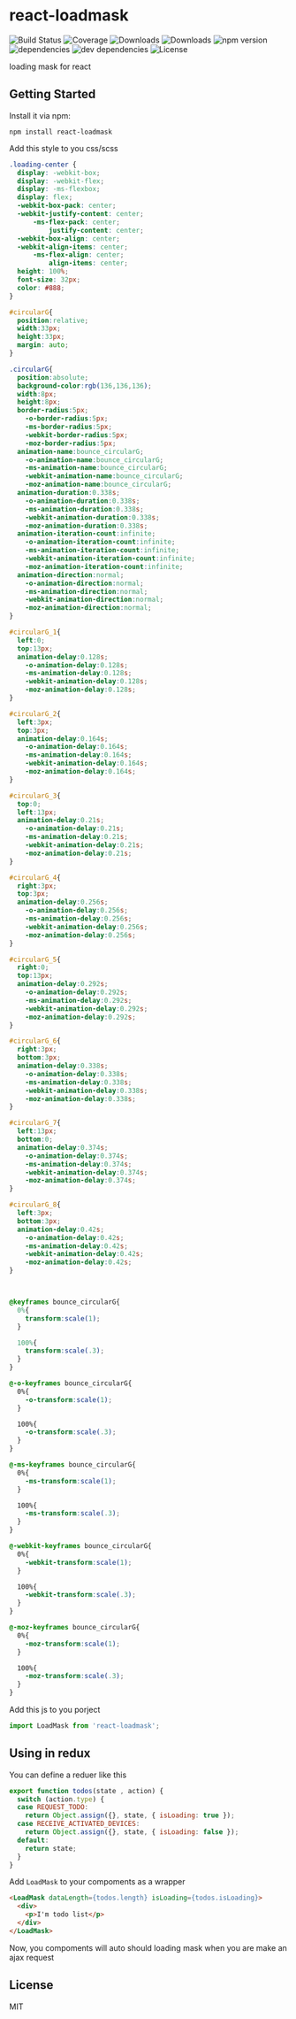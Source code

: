 # react-loadmask

![Build Status](https://img.shields.io/travis/Justin-lu/react-loadmask.svg)
![Coverage](https://img.shields.io/coveralls/Justin-lu/react-loadmask.svg)
![Downloads](https://img.shields.io/npm/dm/react-loadmask.svg)
![Downloads](https://img.shields.io/npm/dt/react-loadmask.svg)
![npm version](https://img.shields.io/npm/v/react-loadmask.svg)
![dependencies](https://img.shields.io/david/Justin-lu/react-loadmask.svg)
![dev dependencies](https://img.shields.io/david/dev/Justin-lu/react-loadmask.svg)
![License](https://img.shields.io/npm/l/react-loadmask.svg)

loading mask for react

## Getting Started

Install it via npm:

```shell
npm install react-loadmask
```

Add this style to you css/scss

```css
.loading-center {
  display: -webkit-box;
  display: -webkit-flex;
  display: -ms-flexbox;
  display: flex;
  -webkit-box-pack: center;
  -webkit-justify-content: center;
      -ms-flex-pack: center;
          justify-content: center;
  -webkit-box-align: center;
  -webkit-align-items: center;
      -ms-flex-align: center;
          align-items: center;
  height: 100%;
  font-size: 32px;
  color: #888;
}

#circularG{
  position:relative;
  width:33px;
  height:33px;
  margin: auto;
}

.circularG{
  position:absolute;
  background-color:rgb(136,136,136);
  width:8px;
  height:8px;
  border-radius:5px;
    -o-border-radius:5px;
    -ms-border-radius:5px;
    -webkit-border-radius:5px;
    -moz-border-radius:5px;
  animation-name:bounce_circularG;
    -o-animation-name:bounce_circularG;
    -ms-animation-name:bounce_circularG;
    -webkit-animation-name:bounce_circularG;
    -moz-animation-name:bounce_circularG;
  animation-duration:0.338s;
    -o-animation-duration:0.338s;
    -ms-animation-duration:0.338s;
    -webkit-animation-duration:0.338s;
    -moz-animation-duration:0.338s;
  animation-iteration-count:infinite;
    -o-animation-iteration-count:infinite;
    -ms-animation-iteration-count:infinite;
    -webkit-animation-iteration-count:infinite;
    -moz-animation-iteration-count:infinite;
  animation-direction:normal;
    -o-animation-direction:normal;
    -ms-animation-direction:normal;
    -webkit-animation-direction:normal;
    -moz-animation-direction:normal;
}

#circularG_1{
  left:0;
  top:13px;
  animation-delay:0.128s;
    -o-animation-delay:0.128s;
    -ms-animation-delay:0.128s;
    -webkit-animation-delay:0.128s;
    -moz-animation-delay:0.128s;
}

#circularG_2{
  left:3px;
  top:3px;
  animation-delay:0.164s;
    -o-animation-delay:0.164s;
    -ms-animation-delay:0.164s;
    -webkit-animation-delay:0.164s;
    -moz-animation-delay:0.164s;
}

#circularG_3{
  top:0;
  left:13px;
  animation-delay:0.21s;
    -o-animation-delay:0.21s;
    -ms-animation-delay:0.21s;
    -webkit-animation-delay:0.21s;
    -moz-animation-delay:0.21s;
}

#circularG_4{
  right:3px;
  top:3px;
  animation-delay:0.256s;
    -o-animation-delay:0.256s;
    -ms-animation-delay:0.256s;
    -webkit-animation-delay:0.256s;
    -moz-animation-delay:0.256s;
}

#circularG_5{
  right:0;
  top:13px;
  animation-delay:0.292s;
    -o-animation-delay:0.292s;
    -ms-animation-delay:0.292s;
    -webkit-animation-delay:0.292s;
    -moz-animation-delay:0.292s;
}

#circularG_6{
  right:3px;
  bottom:3px;
  animation-delay:0.338s;
    -o-animation-delay:0.338s;
    -ms-animation-delay:0.338s;
    -webkit-animation-delay:0.338s;
    -moz-animation-delay:0.338s;
}

#circularG_7{
  left:13px;
  bottom:0;
  animation-delay:0.374s;
    -o-animation-delay:0.374s;
    -ms-animation-delay:0.374s;
    -webkit-animation-delay:0.374s;
    -moz-animation-delay:0.374s;
}

#circularG_8{
  left:3px;
  bottom:3px;
  animation-delay:0.42s;
    -o-animation-delay:0.42s;
    -ms-animation-delay:0.42s;
    -webkit-animation-delay:0.42s;
    -moz-animation-delay:0.42s;
}



@keyframes bounce_circularG{
  0%{
    transform:scale(1);
  }

  100%{
    transform:scale(.3);
  }
}

@-o-keyframes bounce_circularG{
  0%{
    -o-transform:scale(1);
  }

  100%{
    -o-transform:scale(.3);
  }
}

@-ms-keyframes bounce_circularG{
  0%{
    -ms-transform:scale(1);
  }

  100%{
    -ms-transform:scale(.3);
  }
}

@-webkit-keyframes bounce_circularG{
  0%{
    -webkit-transform:scale(1);
  }

  100%{
    -webkit-transform:scale(.3);
  }
}

@-moz-keyframes bounce_circularG{
  0%{
    -moz-transform:scale(1);
  }

  100%{
    -moz-transform:scale(.3);
  }
}
```

Add this js to you porject

```javascript
import LoadMask from 'react-loadmask';
```

## Using in redux

You can define a reduer like this

```javascript
export function todos(state , action) {
  switch (action.type) {
  case REQUEST_TODO:
    return Object.assign({}, state, { isLoading: true });
  case RECEIVE_ACTIVATED_DEVICES:
    return Object.assign({}, state, { isLoading: false });
  default:
    return state;
  }
}
```

Add `LoadMask` to your compoments as a wrapper

```html
<LoadMask dataLength={todos.length} isLoading={todos.isLoading}>
  <div>
    <p>I'm todo list</p>
  </div>
</LoadMask>
```

Now, you compoments will auto should loading mask when you are make an ajax request

## License

MIT
